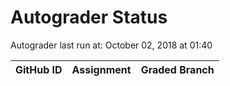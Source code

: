 # Autograder Status
Autograder last run at: October 02, 2018 at 01:40

| GitHub ID | Assignment | Graded Branch |
|-----------|------------|---------------|
